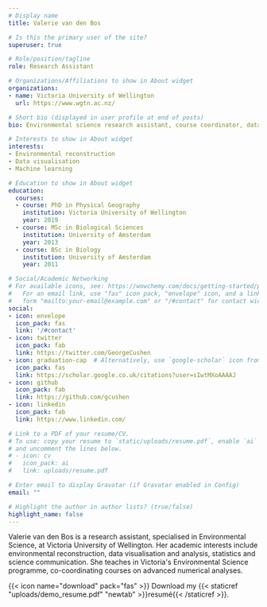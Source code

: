```yaml
---
# Display name
title: Valerie van den Bos

# Is this the primary user of the site?
superuser: true

# Role/position/tagline
role: Research Assistant

# Organizations/Affiliations to show in About widget
organizations:
- name: Victoria University of Wellington
  url: https://www.wgtn.ac.nz/

# Short bio (displayed in user profile at end of posts)
bio: Environmental science research assistant, course coordinator, data analyst

# Interests to show in About widget
interests:
- Environmental reconstruction
- Data visualisation
- Machine learning

# Education to show in About widget
education:
  courses:
  - course: PhD in Physical Geography
    institution: Victoria University of Wellington
    year: 2019
  - course: MSc in Biological Sciences
    institution: University of Amsterdam
    year: 2013
  - course: BSc in Biology
    institution: University of Amsterdam
    year: 2011

# Social/Academic Networking
# For available icons, see: https://wowchemy.com/docs/getting-started/page-builder/#icons
#   For an email link, use "fas" icon pack, "envelope" icon, and a link in the
#   form "mailto:your-email@example.com" or "/#contact" for contact widget.
social:
- icon: envelope
  icon_pack: fas
  link: '/#contact'
- icon: twitter
  icon_pack: fab
  link: https://twitter.com/GeorgeCushen
- icon: graduation-cap  # Alternatively, use `google-scholar` icon from `ai` icon pack
  icon_pack: fas
  link: https://scholar.google.co.uk/citations?user=sIwtMXoAAAAJ
- icon: github
  icon_pack: fab
  link: https://github.com/gcushen
- icon: linkedin
  icon_pack: fab
  link: https://www.linkedin.com/

# Link to a PDF of your resume/CV.
# To use: copy your resume to `static/uploads/resume.pdf`, enable `ai` icons in `params.toml`, 
# and uncomment the lines below.
# - icon: cv
#   icon_pack: ai
#   link: uploads/resume.pdf

# Enter email to display Gravatar (if Gravatar enabled in Config)
email: ""

# Highlight the author in author lists? (true/false)
highlight_name: false
---
```


Valerie van den Bos is a research assistant, specialised in Environmental Science, at Victoria University of Wellington. Her academic interests include environmental reconstruction, data visualisation and analysis, statistics and science communication. She teaches in Victoria's Environmental Science programme, co-coordinating courses on advanced numerical analyses.


{{< icon name="download" pack="fas" >}} Download my {{< staticref "uploads/demo_resume.pdf" "newtab" >}}resumé{{< /staticref >}}.
